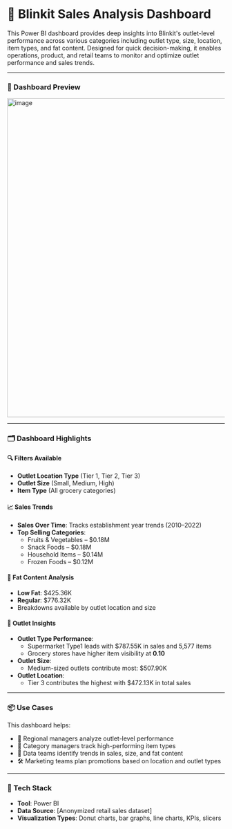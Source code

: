# 🚀 Blinkit Sales Analysis Dashboard

This Power BI dashboard provides deep insights into Blinkit's outlet-level performance across various categories including outlet type, size, location, item types, and fat content. Designed for quick decision-making, it enables operations, product, and retail teams to monitor and optimize outlet performance and sales trends.

---

### 📸 Dashboard Preview

<img width="1327" height="738" alt="image" src="https://github.com/user-attachments/assets/04ef7177-7727-4fc0-af19-0902778d6654" />

---

### 🗂️ Dashboard Highlights

#### 🔍 Filters Available
- **Outlet Location Type** (Tier 1, Tier 2, Tier 3)
- **Outlet Size** (Small, Medium, High)
- **Item Type** (All grocery categories)

#### 📈 Sales Trends
- **Sales Over Time**: Tracks establishment year trends (2010–2022)
- **Top Selling Categories**:  
  - Fruits & Vegetables – $0.18M  
  - Snack Foods – $0.18M  
  - Household Items – $0.14M  
  - Frozen Foods – $0.12M  

#### 🧈 Fat Content Analysis
- **Low Fat**: $425.36K  
- **Regular**: $776.32K  
- Breakdowns available by outlet location and size

#### 🏬 Outlet Insights
- **Outlet Type Performance**:  
  - Supermarket Type1 leads with $787.55K in sales and 5,577 items  
  - Grocery stores have higher item visibility at **0.10**
- **Outlet Size**:  
  - Medium-sized outlets contribute most: $507.90K
- **Outlet Location**:  
  - Tier 3 contributes the highest with $472.13K in total sales

---

### 📦 Use Cases
This dashboard helps:
- 📍 Regional managers analyze outlet-level performance
- 🛒 Category managers track high-performing item types
- 🧠 Data teams identify trends in sales, size, and fat content
- 🛠 Marketing teams plan promotions based on location and outlet types

---

### 🧰 Tech Stack

- **Tool**: Power BI
- **Data Source**: [Anonymized retail sales dataset]
- **Visualization Types**: Donut charts, bar graphs, line charts, KPIs, slicers
